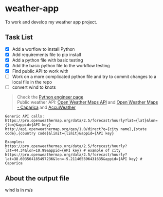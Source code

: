 # weather-app
To work and develop my weather app project. 

## Task List
- [x] Add a worflow to install Python
- [x] Add requirements file to pip install
- [x] Add a python file with basic testing
- [x] Add the basic python file to the workflow testing
- [x] Find public API to work with
- [ ] Work on a more complicated python file and try to commit changes to a local file in the repo
- [ ] convert wind to knots

> Check the [Python engineer page](https://www.python-engineer.com/posts/run-python-github-actions/)  
> Public weather API: [Open Weather Maps API](https://openweathermap.org/api/one-call-3#how) and [Open Weather Maps - Caparica](https://openweathermap.org/city/8013114) and [AccuWeather](https://developer.accuweather.com/packages)

```
Generic API calls: 
https://pro.openweathermap.org/data/2.5/forecast/hourly?lat={lat}&lon={lon}&appid={API key}
http://api.openweathermap.org/geo/1.0/direct?q={city name},{state code},{country code}&limit={limit}&appid={API key}

Examples: 
https://pro.openweathermap.org/data/2.5/forecast/hourly?lat=44.34&lon=10.99&appid={API key} # example of city
https://pro.openweathermap.org/data/2.5/forecast/hourly?lat=38.603504185497236&lon=-9.211465596431635&appid={API key} # Caparica

```

## About the output file

wind is in m/s

